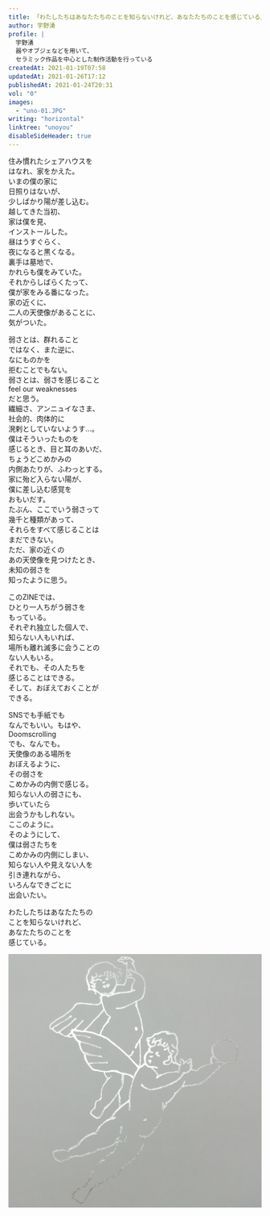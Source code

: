 ```yaml
---
title: 「わたしたちはあなたたちのことを知らないけれど、あなたたちのことを感じている」
author: 宇野湧
profile: |
  宇野湧
  器やオブジェなどを用いて、
  セラミック作品を中心とした制作活動を行っている
createdAt: 2021-01-19T07:58
updatedAt: 2021-01-26T17:12
publishedAt: 2021-01-24T20:31
vol: "0"
images:
  - "uno-01.JPG"
writing: "horizontal"
linktree: "unoyou"
disableSideHeader: true
---
```


住み慣れたシェアハウスを<br class="md:hidden"/>はなれ、家をかえた。<br />
いまの僕の家に<br class="sm:hidden"/>日照りはないが、<br class="lg:hidden"/>少しばかり陽が差し込む。<br />
越してきた当初、<br class="sm:hidden"/>家は僕を見、<br class="md:hidden"/>インストールした。<br />
昼はうすぐらく、<br class="sm:hidden"/>夜になると黒くなる。<br class="xl:hidden"/>裏手は墓地で、<br class="sm:hidden"/>かれらも僕をみていた。<br />
それからしばらくたって、<br class="md:hidden"/>僕が家をみる番になった。<br />
家の近くに、<br class="md:hidden"/>二人の天使像があることに、<br class="lg:hidden"/>気がついた。

弱さとは、群れること<br class="lg:hidden"/>ではなく、また逆に、<br class="sm:hidden"/>なにものかを<br class="xl:hidden"/>拒むことでもない。<br />
弱さとは、弱さを感じること<br/>feel our weaknesses<br/>だと思う。<br />
繊細さ、アンニュイなさま、<br class="md:hidden"/>社会的、肉体的に<br class="lg:hidden"/>溌剌としていないようす…。<br />
僕はそういったものを<br class="md:hidden"/>感じるとき、目と耳のあいだ、<br class="xl:hidden"/>ちょうどこめかみの<br class="md:hidden"/>内側あたりが、ふわっとする。<br />
家に殆ど入らない陽が、<br class="lg:hidden"/>僕に差し込む感覚を<br class="sm:hidden"/>おもいだす。<br />
たぶん、ここでいう弱さって<br class="md:hidden"/>幾千と種類があって、<br class="xl:hidden"/>それらをすべて感じることは<br class="md:hidden"/>まだできない。<br />
ただ、家の近くの<br class="md:hidden"/>あの天使像を見つけたとき、<br class="xl:hidden"/>未知の弱さを<br class="sm:hidden"/>知ったように思う。

このZINEでは、<br class="lg:hidden"/>ひとり一人ちがう弱さを<br class="sm:hidden"/>もっている。<br />
それぞれ独立した個人で、<br class="md:hidden"/>知らない人もいれば、<br class="xl:hidden"/>場所も離れ滅多に会うことの<br class="md:hidden"/>ない人もいる。<br />
それでも、その人たちを<br class="md:hidden"/>感じることはできる。<br class="xl:hidden"/>そして、おぼえておくことが<br class="sm:hidden"/>できる。

SNSでも手紙でも<br class="md:hidden"/>なんでもいい。もはや、<br class="md:hidden"/>Doomscrolling<br class="lg:hidden"/>でも、なんでも。<br />
天使像のある場所を<br class="md:hidden"/>おぼえるように、<br class="lg:hidden"/>その弱さを<br class="sm:hidden"/>こめかみの内側で感じる。<br />
知らない人の弱さにも、<br class="sm:hidden"/>歩いていたら<br class="lg:hidden"/>出会うかもしれない。<br class="lg:hidden"/>ここのように。<br />
そのようにして、<br class="sm:hidden"/>僕は弱さたちを<br class="lg:hidden"/>こめかみの内側にしまい、<br />
知らない人や見えない人を<br class="md:hidden"/>引き連れながら、<br class="xl:hidden"/>いろんなできごとに<br class="sm:hidden"/>出会いたい。

わたしたちはあなたたちの<br class="md:hidden"/>ことを知らないけれど、<br class="xl:hidden"/>あなたたちのことを<br class="sm:hidden"/>感じている。

![](uno-01.JPG)
